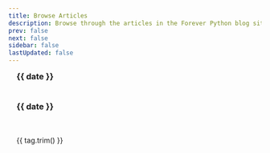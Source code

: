 ```yaml
---
title: Browse Articles
description: Browse through the articles in the Forever Python blog site, organized by date.
prev: false
next: false
sidebar: false
lastUpdated: false
---
```


<script setup>
import { data as posts } from './blogs.data.js'
import { VPLink } from 'vitepress/theme'
import { computed } from 'vue'

const groupedByDates = computed(() => {
  const dateMap = {}
  posts.forEach(post => {
    const options = { year: 'numeric', month: 'long', day: 'numeric' };
    const dateObj = new Date(post.frontmatter["createdAt"]);
    const readableDate = dateObj.toLocaleDateString(undefined, options);
    if (readableDate in dateMap) {
      dateMap[readableDate].push(post)
    } else {
      dateMap[readableDate] = [post]
    }
  })
  return dateMap
})

const sortedDates = computed(() => {
  return Object.keys(groupedByDates.value).sort((a, b) => {
    return new Date(b) - new Date(a)
  })
})
</script>

<div v-for="(date, index) in sortedDates" :key="date">
    <h3 v-if="index === 0" style="margin-bottom: 18px; margin-left: 16px; margin-top: 8px;">{{ date }}</h3>
    <h3 v-else style="margin-bottom: 18px; margin-left: 16px; margin-top: 40px;">{{ date }}</h3>
    <VPLink v-for="post of groupedByDates[date]" :href="post.url" class="pager-link" style="margin-bottom: 16px" :key="post.url">
        <div class="title" v-html="post.frontmatter.title" style="text-decoration: none;"></div>
        <div class="description" v-html="post.frontmatter.description"></div>
        <div style="margin-top: 12px; display: flex; column-gap: 8px;">
          <Badge type="info" v-for="tag of post.frontmatter.tags.split(',')" :key="tag" style="">
            {{ tag.trim() }}
          </Badge>
        </div>
    </VPLink>
</div>


<style scoped>
.pager-link {
  display: block;
  border: 1px solid var(--vp-c-divider);
  border-radius: 8px;
  padding: 11px 16px 13px;
  width: 100%;
  height: 100%;
  transition: border-color 0.25s;
  text-decoration: none;
}

.pager-link:hover {
  border-color: var(--vp-c-brand-1);
}

.pager-link .title {
  text-decoration: underline;
}

.pager-link .description {
  margin-top: 8px;
  color: var(--vp-c-text-2);
  display: -webkit-box;
  -webkit-line-clamp: 2;
  -webkit-box-orient: vertical;
  overflow: hidden;
  text-overflow: ellipsis;
}
</style>
